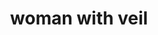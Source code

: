 ---
layout: people&body
title: woman with veil
emoji: woman_with_veil
permalink: 👰‍♀️.html
image: assets/img/3moji/woman_with_veil.png
---